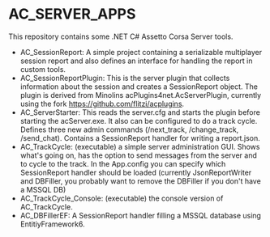 # AC_SERVER_APPS

This repository contains some .NET C# Assetto Corsa Server tools.

- AC_SessionReport: A simple project containing a serializable multiplayer session report and also defines an interface for handling the report in custom tools. 
- AC_SessionReportPlugin: This is the server plugin that collects information about the session and creates a SessionReport object. The plugin is derived from Minolins acPlugins4net.AcServerPlugin, currently using the fork https://github.com/flitzi/acplugins. 
- AC_ServerStarter: This reads the server.cfg and starts the plugin before starting the acServer.exe. It also can be configured to do a track cycle. Defines three new admin commands (/next_track, /change_track, /send_chat). Contains a SessionReport handler for writing a report.json.
- AC_TrackCycle: (executable) a simple server administration GUI. Shows what's going on, has the option to send messages from the server and to cycle to the track. In the App.config you can specify which SessionReport handler should be loaded (currently JsonReportWriter and DBFiller, you probably want to remove the DBFiller if you don't have a MSSQL DB)
- AC_TrackCycle_Console: (executable) the console version of AC_TrackCycle.
- AC_DBFillerEF: A SessionReport handler filling a MSSQL database using EntitiyFramework6.

